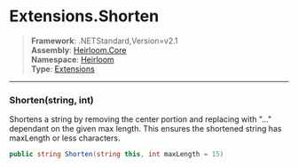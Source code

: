 # Extensions.Shorten

> **Framework**: .NETStandard,Version=v2.1  
> **Assembly**: [Heirloom.Core][0]  
> **Namespace**: [Heirloom][0]  
> **Type**: [Extensions][1]

--------------------------------------------------------------------------------

### Shorten(string, int)

Shortens a string by removing the center portion and replacing with "..." dependant on the given max length. This ensures the shortened string has maxLength or less characters.

```cs
public string Shorten(string this, int maxLength = 15)
```

[0]: ../Heirloom.Core.md
[1]: Heirloom.Extensions.md

